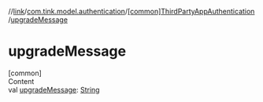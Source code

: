 //[link](../../index.md)/[com.tink.model.authentication](../index.md)/[[common]ThirdPartyAppAuthentication](index.md)/[upgradeMessage](upgrade-message.md)



# upgradeMessage  
[common]  
Content  
val [upgradeMessage](upgrade-message.md): [String](https://kotlinlang.org/api/latest/jvm/stdlib/kotlin/-string/index.html)  



